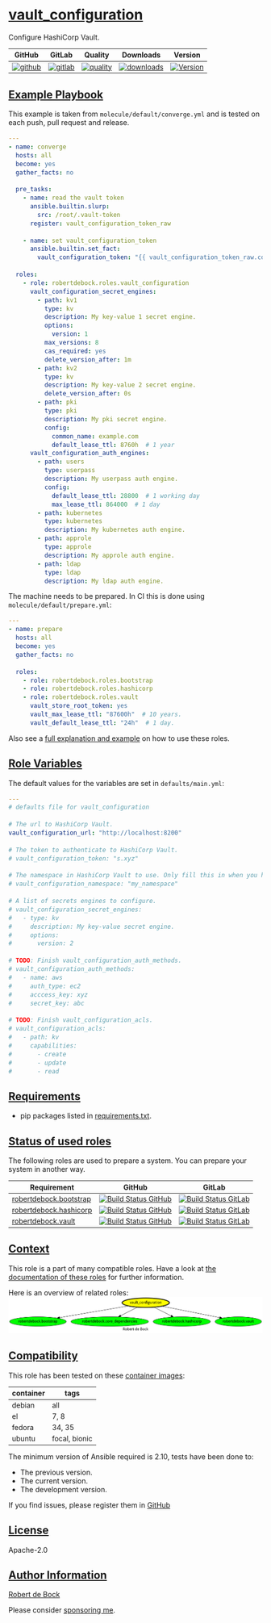 # [vault_configuration](#vault_configuration)

Configure HashiCorp Vault.

|GitHub|GitLab|Quality|Downloads|Version|
|------|------|-------|---------|-------|
|[![github](https://github.com/robertdebock/ansible-role-vault_configuration/workflows/Ansible%20Molecule/badge.svg)](https://github.com/robertdebock/ansible-role-vault_configuration/actions)|[![gitlab](https://gitlab.com/robertdebock/ansible-role-vault_configuration/badges/master/pipeline.svg)](https://gitlab.com/robertdebock/ansible-role-vault_configuration)|[![quality](https://img.shields.io/ansible/quality/)](https://galaxy.ansible.com/robertdebock/vault_configuration)|[![downloads](https://img.shields.io/ansible/role/d/)](https://galaxy.ansible.com/robertdebock/vault_configuration)|[![Version](https://img.shields.io/github/release/robertdebock/ansible-role-vault_configuration.svg)](https://github.com/robertdebock/ansible-role-vault_configuration/releases/)|

## [Example Playbook](#example-playbook)

This example is taken from `molecule/default/converge.yml` and is tested on each push, pull request and release.
```yaml
---
- name: converge
  hosts: all
  become: yes
  gather_facts: no

  pre_tasks:
    - name: read the vault token
      ansible.builtin.slurp:
        src: /root/.vault-token
      register: vault_configuration_token_raw

    - name: set vault_configuration_token
      ansible.builtin.set_fact:
        vault_configuration_token: "{{ vault_configuration_token_raw.content | b64decode }}"

  roles:
    - role: robertdebock.roles.vault_configuration
      vault_configuration_secret_engines:
        - path: kv1
          type: kv
          description: My key-value 1 secret engine.
          options:
            version: 1
          max_versions: 8
          cas_required: yes
          delete_version_after: 1m
        - path: kv2
          type: kv
          description: My key-value 2 secret engine.
          delete_version_after: 0s
        - path: pki
          type: pki
          description: My pki secret engine.
          config:
            common_name: example.com
            default_lease_ttl: 8760h  # 1 year
      vault_configuration_auth_engines:
        - path: users
          type: userpass
          description: My userpass auth engine.
          config:
            default_lease_ttl: 28800  # 1 working day
            max_lease_ttl: 864000  # 1 day
        - path: kubernetes
          type: kubernetes
          description: My kubernetes auth engine.
        - path: approle
          type: approle
          description: My approle auth engine.
        - path: ldap
          type: ldap
          description: My ldap auth engine.
```

The machine needs to be prepared. In CI this is done using `molecule/default/prepare.yml`:
```yaml
---
- name: prepare
  hosts: all
  become: yes
  gather_facts: no

  roles:
    - role: robertdebock.roles.bootstrap
    - role: robertdebock.roles.hashicorp
    - role: robertdebock.roles.vault
      vault_store_root_token: yes
      vault_max_lease_ttl: "87600h"  # 10 years.
      vault_default_lease_ttl: "24h"  # 1 day.
```

Also see a [full explanation and example](https://robertdebock.nl/how-to-use-these-roles.html) on how to use these roles.

## [Role Variables](#role-variables)

The default values for the variables are set in `defaults/main.yml`:
```yaml
---
# defaults file for vault_configuration

# The url to HashiCorp Vault.
vault_configuration_url: "http://localhost:8200"

# The token to authenticate to HashiCorp Vault.
# vault_configuration_token: "s.xyz"

# The namespace in HashiCorp Vault to use. Only fill this in when you have an Enterprise installation of HashiCorp Vault.
# vault_configuration_namespace: "my_namespace"

# A list of secrets engines to configure.
# vault_configuration_secret_engines:
#   - type: kv
#     description: My key-value secret engine.
#     options:
#       version: 2

# TODO: Finish vault_configuration_auth_methods.
# vault_configuration_auth_methods:
#   - name: aws
#     auth_type: ec2
#     acccess_key: xyz
#     secret_key: abc

# TODO: Finish vault_configuration_acls.
# vault_configuration_acls:
#   - path: kv
#     capabilities:
#       - create
#       - update
#       - read
```

## [Requirements](#requirements)

- pip packages listed in [requirements.txt](https://github.com/robertdebock/ansible-role-vault_configuration/blob/master/requirements.txt).

## [Status of used roles](#status-of-requirements)

The following roles are used to prepare a system. You can prepare your system in another way.

| Requirement | GitHub | GitLab |
|-------------|--------|--------|
|[robertdebock.bootstrap](https://galaxy.ansible.com/robertdebock/bootstrap)|[![Build Status GitHub](https://github.com/robertdebock/ansible-role-bootstrap/workflows/Ansible%20Molecule/badge.svg)](https://github.com/robertdebock/ansible-role-bootstrap/actions)|[![Build Status GitLab ](https://gitlab.com/robertdebock/ansible-role-bootstrap/badges/master/pipeline.svg)](https://gitlab.com/robertdebock/ansible-role-bootstrap)|
|[robertdebock.hashicorp](https://galaxy.ansible.com/robertdebock/hashicorp)|[![Build Status GitHub](https://github.com/robertdebock/ansible-role-hashicorp/workflows/Ansible%20Molecule/badge.svg)](https://github.com/robertdebock/ansible-role-hashicorp/actions)|[![Build Status GitLab ](https://gitlab.com/robertdebock/ansible-role-hashicorp/badges/master/pipeline.svg)](https://gitlab.com/robertdebock/ansible-role-hashicorp)|
|[robertdebock.vault](https://galaxy.ansible.com/robertdebock/vault)|[![Build Status GitHub](https://github.com/robertdebock/ansible-role-vault/workflows/Ansible%20Molecule/badge.svg)](https://github.com/robertdebock/ansible-role-vault/actions)|[![Build Status GitLab ](https://gitlab.com/robertdebock/ansible-role-vault/badges/master/pipeline.svg)](https://gitlab.com/robertdebock/ansible-role-vault)|

## [Context](#context)

This role is a part of many compatible roles. Have a look at [the documentation of these roles](https://robertdebock.nl/) for further information.

Here is an overview of related roles:
![dependencies](https://raw.githubusercontent.com/robertdebock/ansible-role-vault_configuration/png/requirements.png "Dependencies")

## [Compatibility](#compatibility)

This role has been tested on these [container images](https://hub.docker.com/u/robertdebock):

|container|tags|
|---------|----|
|debian|all|
|el|7, 8|
|fedora|34, 35|
|ubuntu|focal, bionic|

The minimum version of Ansible required is 2.10, tests have been done to:

- The previous version.
- The current version.
- The development version.



If you find issues, please register them in [GitHub](https://github.com/robertdebock/ansible-role-vault_configuration/issues)

## [License](#license)

Apache-2.0

## [Author Information](#author-information)

[Robert de Bock](https://robertdebock.nl/)

Please consider [sponsoring me](https://github.com/sponsors/robertdebock).
